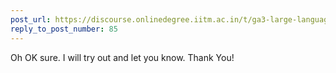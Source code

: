 ```yaml
---
post_url: https://discourse.onlinedegree.iitm.ac.in/t/ga3-large-language-models-discussion-thread-tds-jan-2025/163247/100
reply_to_post_number: 85
---
```

Oh OK sure. I will try out and let you know. Thank You!
